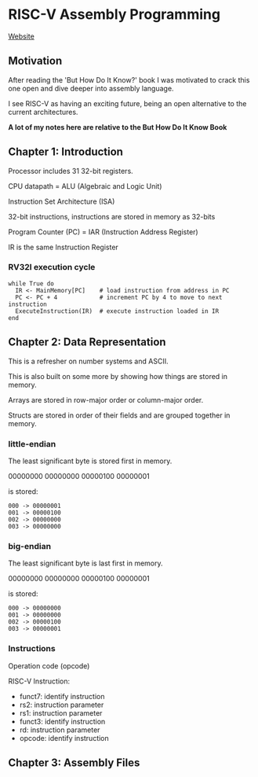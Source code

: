 # RISC-V Assembly Programming

[Website](https://riscv-programming.org/index.html)

## Motivation

After reading the 'But How Do It Know?' book I was motivated to crack this one open and dive deeper into assembly language.

I see RISC-V as having an exciting future, being an open alternative to the current architectures.

**A lot of my notes here are relative to the But How Do It Know Book**

## Chapter 1: Introduction

Processor includes 31 32-bit registers.

CPU datapath = ALU (Algebraic and Logic Unit)

Instruction Set Architecture (ISA)

32-bit instructions, instructions are stored in memory as 32-bits

Program Counter (PC) = IAR (Instruction Address Register)

IR is the same Instruction Register

### RV32I execution cycle

```
while True do
  IR <- MainMemory[PC]    # load instruction from address in PC
  PC <- PC + 4            # increment PC by 4 to move to next instruction
  ExecuteInstruction(IR)  # execute instruction loaded in IR
end
```

## Chapter 2: Data Representation

This is a refresher on number systems and ASCII.

This is also built on some more by showing how things are stored in memory.

Arrays are stored in row-major order or column-major order.

Structs are stored in order of their fields and are grouped together in memory.

### little-endian

The least significant byte is stored first in memory.

00000000 00000000 00000100 00000001

is stored:

```
000 -> 00000001
001 -> 00000100
002 -> 00000000
003 -> 00000000
```

### big-endian

The least significant byte is last first in memory.

00000000 00000000 00000100 00000001

is stored:

```
000 -> 00000000
001 -> 00000000
002 -> 00000100
003 -> 00000001
```

### Instructions

Operation code (opcode)

RISC-V Instruction:

- funct7: identify instruction
- rs2: instruction parameter
- rs1: instruction parameter
- funct3: identify instruction
- rd: instruction parameter
- opcode: identify instruction

## Chapter 3: Assembly Files

